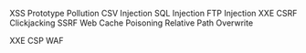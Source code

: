 XSS
Prototype Pollution
CSV Injection
SQL Injection 
FTP Injection
XXE
CSRF
Clickjacking
SSRF
Web Cache Poisoning
Relative Path Overwrite

XXE
CSP
WAF